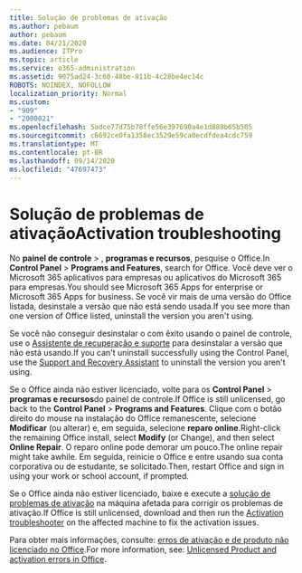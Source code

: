 ```yaml
---
title: Solução de problemas de ativação
ms.author: pebaum
author: pebaum
ms.date: 04/21/2020
ms.audience: ITPro
ms.topic: article
ms.service: o365-administration
ms.assetid: 9075ad24-3c60-48be-811b-4c28be4ec14c
ROBOTS: NOINDEX, NOFOLLOW
localization_priority: Normal
ms.custom:
- "909"
- "2000021"
ms.openlocfilehash: 5adce77d75b78ffe56e397690a4e1d888b65b505
ms.sourcegitcommit: c6692ce0fa1358ec3529e59ca0ecdfdea4cdc759
ms.translationtype: MT
ms.contentlocale: pt-BR
ms.lasthandoff: 09/14/2020
ms.locfileid: "47697473"
---
```

# <a name="activation-troubleshooting"></a><span data-ttu-id="5663e-102">Solução de problemas de ativação</span><span class="sxs-lookup"><span data-stu-id="5663e-102">Activation troubleshooting</span></span>

<span data-ttu-id="5663e-103">No **painel de controle** \> , **programas e recursos**, pesquise o Office.</span><span class="sxs-lookup"><span data-stu-id="5663e-103">In **Control Panel** \> **Programs and Features**, search for Office.</span></span> <span data-ttu-id="5663e-104">Você deve ver o Microsoft 365 aplicativos para empresas ou aplicativos do Microsoft 365 para empresas.</span><span class="sxs-lookup"><span data-stu-id="5663e-104">You should see Microsoft 365 Apps for enterprise or Microsoft 365 Apps for business.</span></span> <span data-ttu-id="5663e-105">Se você vir mais de uma versão do Office listada, desinstale a versão que não está sendo usada.</span><span class="sxs-lookup"><span data-stu-id="5663e-105">If you see more than one version of Office listed, uninstall the version you aren't using.</span></span>
  
<span data-ttu-id="5663e-106">Se você não conseguir desinstalar o com êxito usando o painel de controle, use o [Assistente de recuperação e suporte](https://aka.ms/SARA-OfficeUninstall-Alchemy) para desinstalar a versão que não está usando.</span><span class="sxs-lookup"><span data-stu-id="5663e-106">If you can't uninstall successfully using the Control Panel, use the [Support and Recovery Assistant](https://aka.ms/SARA-OfficeUninstall-Alchemy) to uninstall the version you aren't using.</span></span>
  
<span data-ttu-id="5663e-107">Se o Office ainda não estiver licenciado, volte para os **Control Panel** \> **programas e recursos**do painel de controle.</span><span class="sxs-lookup"><span data-stu-id="5663e-107">If Office is still unlicensed, go back to the **Control Panel** \> **Programs and Features**.</span></span> <span data-ttu-id="5663e-108">Clique com o botão direito do mouse na instalação do Office remanescente, selecione **Modificar** (ou alterar) e, em seguida, selecione **reparo online**.</span><span class="sxs-lookup"><span data-stu-id="5663e-108">Right-click the remaining Office install, select **Modify** (or Change), and then select **Online Repair**.</span></span> <span data-ttu-id="5663e-109">O reparo online pode demorar um pouco.</span><span class="sxs-lookup"><span data-stu-id="5663e-109">The online repair might take awhile.</span></span> <span data-ttu-id="5663e-110">Em seguida, reinicie o Office e entre usando sua conta corporativa ou de estudante, se solicitado.</span><span class="sxs-lookup"><span data-stu-id="5663e-110">Then, restart Office and sign in using your work or school account, if prompted.</span></span>
  
<span data-ttu-id="5663e-111">Se o Office ainda não estiver licenciado, baixe e execute a [solução de problemas de ativação](https://aka.ms/SARA-OfficeActivation-Alchemy) na máquina afetada para corrigir os problemas de ativação.</span><span class="sxs-lookup"><span data-stu-id="5663e-111">If Office is still unlicensed, download and then run the [Activation troubleshooter](https://aka.ms/SARA-OfficeActivation-Alchemy) on the affected machine to fix the activation issues.</span></span>
  
<span data-ttu-id="5663e-112">Para obter mais informações, consulte: [erros de ativação e de produto não licenciado no Office](https://support.office.com/article/0d23d3c0-c19c-4b2f-9845-5344fedc4380).</span><span class="sxs-lookup"><span data-stu-id="5663e-112">For more information, see: [Unlicensed Product and activation errors in Office](https://support.office.com/article/0d23d3c0-c19c-4b2f-9845-5344fedc4380).</span></span>
